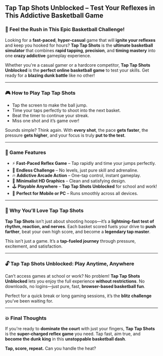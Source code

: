 ## **Tap Tap Shots Unblocked – Test Your Reflexes in This Addictive Basketball Game**

### 🏀 Feel the Rush in This Epic Basketball Challenge!

Looking for a **fast-paced**, **hyper-casual** game that will **ignite your reflexes** and keep you hooked for hours? **Tap Tap Shots** is the **ultimate basketball simulator** that combines **rapid tapping**, **precision**, and **timing mastery** into one **crazy addictive** gameplay experience.

Whether you're a casual gamer or a hardcore competitor, **Tap Tap Shots Unblocked** is the **perfect online basketball game** to test your skills. Get ready for a **blazing dunk battle** like no other!

---

### 🎮 How to Play Tap Tap Shots

* Tap the screen to make the ball jump.
* Time your taps perfectly to shoot into the next basket.
* Beat the timer to continue your streak.
* Miss one shot and it’s game over!

Sounds simple? Think again. With **every shot**, the pace **gets faster**, the pressure **gets higher**, and your focus is truly **put to the test**.

---

### 🚀 Game Features

* ⚡ **Fast-Paced Reflex Game** – Tap rapidly and time your jumps perfectly.
* 🧠 **Endless Challenge** – No levels, just pure skill and adrenaline.
* 🔥 **Addictive Arcade Action** – One-tap control, instant gameplay.
* 🎯 **Minimalist HD Graphics** – Clean and satisfying design.
* 🕹️ **Playable Anywhere** – **Tap Tap Shots Unblocked** for school and work!
* 📱 **Perfect for Mobile or PC** – Runs smoothly across all devices.

---

### 🌟 Why You’ll Love Tap Tap Shots

**Tap Tap Shots** isn’t just about shooting hoops—it’s a **lightning-fast test of rhythm, reaction, and nerves**. Each basket scored fuels your drive to **push farther**, beat your own high score, and become a **legendary tap master**.

This isn’t just a game. It’s a **tap-fueled journey** through pressure, excitement, and satisfaction.

---

### 🔓 Tap Tap Shots Unblocked: Play Anytime, Anywhere

Can’t access games at school or work? No problem! **Tap Tap Shots Unblocked** lets you enjoy the full experience **without restrictions**. No downloads, no logins—just pure, fast, **browser-based basketball fun**.

Perfect for a quick break or long gaming sessions, it’s the **blitz challenge** you’ve been waiting for.

---

### 💥 Final Thoughts

If you're ready to **dominate the court** with just your fingers, **Tap Tap Shots** is the **super-charged reflex game** you need. Tap fast, aim true, and **become the dunk king** in this **unstoppable basketball dash**.

**Tap, score, repeat.** Can you handle the heat?
